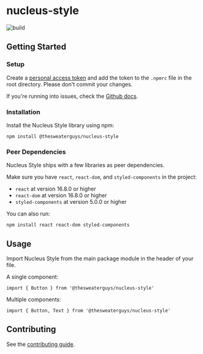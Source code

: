 # nucleus-style

![build](https://github.com/TheSweaterGuys/nucleus-style/workflows/build/badge.svg)

## Getting Started

### Setup

Create a [personal access token](https://docs.github.com/en/github/authenticating-to-github/creating-a-personal-access-token) and add the token to the `.npmrc` file in the root directory. Please don't commit your changes.

If you're running into issues, check the [Github docs](https://docs.github.com/en/packages/using-github-packages-with-your-projects-ecosystem/configuring-npm-for-use-with-github-packages).

### Installation

Install the Nucleus Style library using npm:

```
npm install @thesweaterguys/nucleus-style
```

### Peer Dependencies

Nucleus Style ships with a few libraries as peer dependencies.

Make sure you have `react`, `react-dom`, and `styled-components` in the project:

- `react` at version 16.8.0 or higher
- `react-dom` at version 16.8.0 or higher
- `styled-components` at version 5.0.0 or higher

You can also run:

```
npm install react react-dom styled-components
```

## Usage

Import Nucleus Style from the main package module in the header of your file.

A single component:

```
import { Button } from '@thesweaterguys/nucleus-style'
```

Multiple components:

```
import { Button, Text } from '@thesweaterguys/nucleus-style'
```

## Contributing

See the [contributing guide](https://github.com/TheSweaterGuys/nucleus-style/blob/master/CHANGELOG.md).
